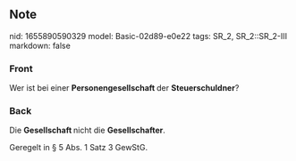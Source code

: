 ## Note
nid: 1655890590329
model: Basic-02d89-e0e22
tags: SR_2, SR_2::SR_2-III
markdown: false

### Front
Wer ist bei einer <b>Personengesellschaft </b>der <b>Steuerschuldner</b>?

### Back
Die <b>Gesellschaft </b>nicht die <b>Gesellschafter</b>.

Geregelt in § 5 Abs. 1 Satz 3 GewStG.
